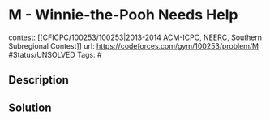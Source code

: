 # M - Winnie-the-Pooh Needs Help

contest: [[CFICPC/100253/100253|2013-2014 ACM-ICPC, NEERC, Southern Subregional Contest]]
url: https://codeforces.com/gym/100253/problem/M
#Status/UNSOLVED
Tags: #

## Description

## Solution

